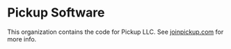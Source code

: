 # Pickup Software

This organization contains the code for Pickup LLC. See [joinpickup.com](joinpickup.com) for more info.
